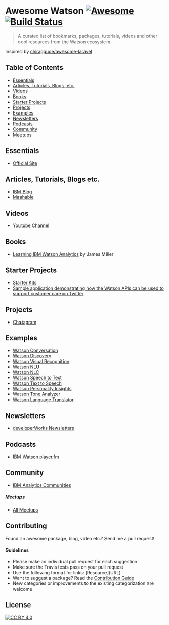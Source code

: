 # Awesome Watson [![Awesome](https://cdn.rawgit.com/sindresorhus/awesome/d7305f38d29fed78fa85652e3a63e154dd8e8829/media/badge.svg)](https://github.com/sindresorhus/awesome) [![Build Status](https://api.travis-ci.org/carlosalan/awesome-watson.svg?branch=master)](https://travis-ci.org/carlosalan/awesome-watson)

> A curated list of bookmarks, packages, tutorials, videos and other cool resources from the Watson ecosystem.

Inspired by [chiraggude/awesome-laravel](https://github.com/chiraggude/awesome-laravel)

## Table of Contents

- [Essentials](#essentials)
- [Articles, Tutorials, Blogs, etc.](#articles-tutorials-blogs-etc)
- [Videos](#videos)
- [Books](#books)
- [Starter Projects](#starter-projects)
- [Projects](#projects)
- [Examples](#examples)
- [Newsletters](#newsletters)
- [Podcasts](#podcasts)
- [Community](#community)
- [Meetups](#meetups)

## Essentials

* [Official Site](https://www.ibm.com/watson/)

## Articles, Tutorials, Blogs etc.

* [IBM Blog](https://www.ibm.com/blogs/watson/category/cognitive-enterprise/)
* [Mashable](http://mashable.com/category/ibm-watson/)

## Videos

* [Youtube Channel](https://www.youtube.com/user/IBMWatsonSolutions)

## Books

* [Learning IBM Watson Analytics](https://www.amazon.com/Learning-Watson-Analytics-James-Miller/dp/1785880772) by James Miller

## Starter Projects

* [Starter Kits](https://www.ibm.com/watson/developercloud/starter-kits.html)
* [Sample application demonstrating how the Watson APIs can be used to support customer care on Twitter](https://github.com/watson-developer-cloud/social-customer-care)

## Projects

* [Chatagram](https://github.com/karanchahal/Chatagram)

## Examples

* [Watson Conversation](https://conversation-demo.mybluemix.net/)
* [Watson Discovery](https://discovery-news-demo.mybluemix.net/)
* [Watson Visual Recognition](https://visual-recognition-demo.ng.bluemix.net/)
* [Watson NLU](https://natural-language-understanding-demo.mybluemix.net/)
* [Watson NLC](https://natural-language-classifier-demo.mybluemix.net/)
* [Watson Speech to Text](https://speech-to-text-demo.mybluemix.net/)
* [Watson Text to Speech](https://text-to-speech-demo.mybluemix.net/)
* [Watson Personality Insights](https://personality-insights-livedemo.mybluemix.net/)
* [Watson Tone Analyzer](https://tone-analyzer-demo.mybluemix.net/)
* [Watson Language Translator](https://language-translator-demo.mybluemix.net/)

## Newsletters

* [developerWorks Newsletters](https://www.ibm.com/developerworks/newsletter/)

## Podcasts

* [IBM Watson player.fm](https://player.fm/series/ibm-watson)

## Community

* [IBM Analytics Communities](https://community.watsonanalytics.com/)

##### Meetups

* [All Meetups](https://www.meetup.com/topics/ibm-watson/)

## Contributing

Found an awesome package, blog, video etc.? Send me a pull request!

#### Guidelines

* Please make an individual pull request for each suggestion
* Make sure the Travis tests pass on your pull request
* Use the following format for links: \[Resource\]\(URL\)
* Want to suggest a package? Read the [Contribution Guide](https://github.com/carlosalan/awesome-watson/blob/master/CONTRIBUTING.md)
* New categories or improvements to the existing categorization are welcome

## License

[![CC BY 4.0](https://licensebuttons.net/l/by/4.0/88x31.png)](https://creativecommons.org/licenses/by/4.0/)

